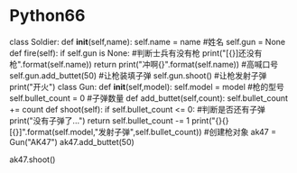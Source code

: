 # Python66
class Soldier:
    def __init__(self,name):
        self.name = name                            #姓名
        self.gun = None
    def fire(self):
        if self.gun is None:                        #判断士兵有没有枪
            print("[{}]还没有枪".format(self.name))
            return
        print("冲啊{}".format(self.name))           #高喊口号
        self.gun.add_buttet(50)                     #让枪装填子弹
        self.gun.shoot()                            #让枪发射子弹
        print("开火")
class Gun:
    def __init__(self,model):
        self.model = model                          #枪的型号
        self.bullet_count = 0                       #子弹数量
    def add_buttet(self,count):
        self.bullet_count += count
    def shoot(self):
        if self.bullet_count <= 0:                  #判断是否还有子弹
            print("没有子弹了...")
            return
        self.bullet_count -= 1
        print("{}{}[{}]".format(self.model,"发射子弹",self.bullet_count))
#创建枪对象
ak47 = Gun("AK47")
ak47.add_buttet(50)

ak47.shoot()
